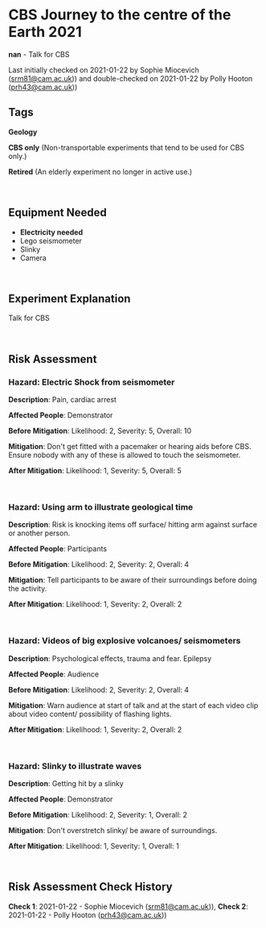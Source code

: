 # CBS Journey to the centre of the Earth 2021

**nan** - Talk for CBS

Last initially checked on 2021-01-22 by Sophie Miocevich (srm81@cam.ac.uk)) and double-checked on 2021-01-22 by Polly Hooton (prh43@cam.ac.uk))

## Tags
<!--- Start Tags (DO NOT REMOVE THIS COMMENT) --->

**Geology**

**CBS only** (Non-transportable experiments that tend to be used for CBS only.)

**Retired** (An elderly experiment no longer in active use.)
<!--- End Tags (DO NOT REMOVE THIS COMMENT) --->

<br/>

## Equipment Needed 
- **Electricity needed**
- Lego seismometer
- Slinky
- Camera

<br/>

## Experiment Explanation 

Talk for CBS

<br/>

## Risk Assessment

### **Hazard**: Electric Shock from seismometer

**Description**: Pain, cardiac arrest

**Affected People**: Demonstrator

**Before Mitigation**: Likelihood: 2, Severity: 5, Overall: 10

**Mitigation**: Don't get fitted with a pacemaker or hearing aids before CBS. Ensure nobody with any of these is allowed to touch the seismometer.

**After Mitigation**: Likelihood: 1, Severity: 5, Overall: 5

<br/>

### **Hazard**: Using arm to illustrate geological time

**Description**: Risk is knocking items off surface/ hitting arm against surface or another person.

**Affected People**: Participants

**Before Mitigation**: Likelihood: 2, Severity: 2, Overall: 4

**Mitigation**: Tell participants to be aware of their surroundings before doing the activity.

**After Mitigation**: Likelihood: 1, Severity: 2, Overall: 2

<br/>

### **Hazard**: Videos of big explosive volcanoes/ seismometers

**Description**: Psychological effects, trauma and fear. Epilepsy

**Affected People**: Audience

**Before Mitigation**: Likelihood: 2, Severity: 2, Overall: 4

**Mitigation**: Warn audience at start of talk and at the start of each video clip about video content/ possibility of flashing lights.

**After Mitigation**: Likelihood: 1, Severity: 2, Overall: 2

<br/>

### **Hazard**: Slinky to illustrate waves

**Description**: Getting hit by a slinky

**Affected People**: Demonstrator

**Before Mitigation**: Likelihood: 2, Severity: 1, Overall: 2

**Mitigation**: Don't overstretch slinky/ be aware of surroundings.

**After Mitigation**: Likelihood: 1, Severity: 1, Overall: 1

<br/>

## Risk Assessment Check History 

**Check 1**: 2021-01-22 - Sophie Miocevich (srm81@cam.ac.uk)), **Check 2**: 2021-01-22 - Polly Hooton (prh43@cam.ac.uk))